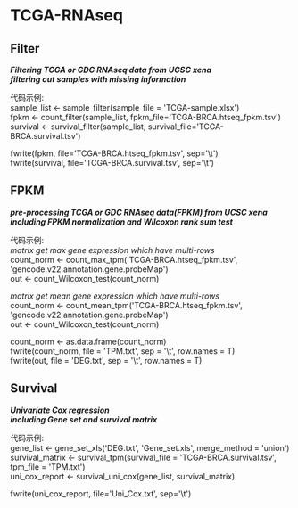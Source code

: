 # TCGA-RNAseq
## Filter
***Filtering TCGA or GDC RNAseq data from UCSC xena \
filtering out samples with missing information***

代码示例: \
sample_list <- sample_filter(sample_file = 'TCGA-sample.xlsx') \
fpkm <- count_filter(sample_list, fpkm_file='TCGA-BRCA.htseq_fpkm.tsv') \
survival <- survival_filter(sample_list, survival_file='TCGA-BRCA.survival.tsv')

fwrite(fpkm, file='TCGA-BRCA.htseq_fpkm.tsv', sep='\t') \
fwrite(survival, file='TCGA-BRCA.survival.tsv', sep='\t')

## FPKM
***pre-processing TCGA or GDC RNAseq data(FPKM) from UCSC xena \
including FPKM normalization and Wilcoxon rank sum test***

代码示例: \
*matrix get max gene expression which have multi-rows* \
count_norm <- count_max_tpm('TCGA-BRCA.htseq_fpkm.tsv', 'gencode.v22.annotation.gene.probeMap') \
out <- count_Wilcoxon_test(count_norm) 

*matrix get mean gene expression which have multi-rows* \
count_norm <- count_mean_tpm('TCGA-BRCA.htseq_fpkm.tsv', 'gencode.v22.annotation.gene.probeMap') \
out <- count_Wilcoxon_test(count_norm) 

count_norm <- as.data.frame(count_norm) \
fwrite(count_norm, file = 'TPM.txt', sep = '\t', row.names = T) \
fwrite(out, file = 'DEG.txt', sep = '\t', row.names = T)

## Survival
***Univariate Cox regression \
including Gene set and survival matrix***

代码示例: \
gene_list <- gene_set_xls('DEG.txt', 'Gene_set.xls', merge_method = 'union') \
survival_matrix <- survival_tpm(survival_file = 'TCGA-BRCA.survival.tsv', tpm_file = 'TPM.txt') \
uni_cox_report <- survival_uni_cox(gene_list, survival_matrix)

fwrite(uni_cox_report, file='Uni_Cox.txt', sep='\t')
